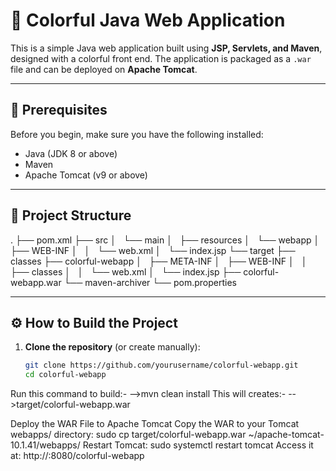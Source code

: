# 🎨 Colorful Java Web Application

This is a simple Java web application built using **JSP, Servlets, and Maven**, designed with a colorful front end. The application is packaged as a `.war` file and can be deployed on **Apache Tomcat**.

---

## 📌 Prerequisites

Before you begin, make sure you have the following installed:

- Java (JDK 8 or above)
- Maven
- Apache Tomcat (v9 or above)

---

## 📁 Project Structure

.
├── pom.xml
├── src
│   └── main
│       ├── resources
│       └── webapp
│           ├── WEB-INF
│           │   └── web.xml
│           └── index.jsp
└── target
    ├── classes
    ├── colorful-webapp
    │   ├── META-INF
    │   ├── WEB-INF
    │   │   ├── classes
    │   │   └── web.xml
    │   └── index.jsp
    ├── colorful-webapp.war
    └── maven-archiver
        └── pom.properties


---

## ⚙️ How to Build the Project

1. **Clone the repository** (or create manually):
   ```bash
   git clone https://github.com/yourusername/colorful-webapp.git
   cd colorful-webapp

Run this command to build:-
  -->mvn clean install
This will creates:-
  -->target/colorful-webapp.war

Deploy the WAR File to Apache Tomcat
Copy the WAR to your Tomcat webapps/ directory:
sudo cp target/colorful-webapp.war  ~/apache-tomcat-10.1.41/webapps/
Restart Tomcat:
sudo systemctl restart tomcat
Access it at:
http://<your-server-ip>:8080/colorful-webapp
